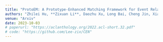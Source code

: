 ```yaml
---
title: "ProtoEM: A Prototype-Enhanced Matching Framework for Event Relation Extraction"
authors: "Zhilei Hu, **Zixuan Li**, Daozhu Xu, Long Bai, Cheng Jin, Xiaolong Jin, Jiafeng Guo, Xueqi Cheng."
venue: "Arxiv"
date: 2023-10-03
# paperurl: "https://aclanthology.org/2022.acl-short.32.pdf"
# code: "https://github.com/Lee-zix/CEN"
---
```

